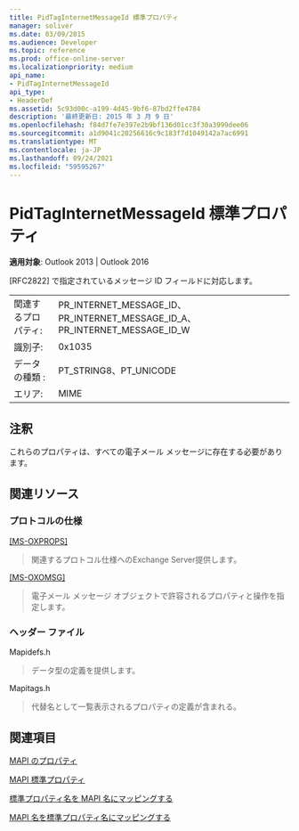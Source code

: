 ```yaml
---
title: PidTagInternetMessageId 標準プロパティ
manager: soliver
ms.date: 03/09/2015
ms.audience: Developer
ms.topic: reference
ms.prod: office-online-server
ms.localizationpriority: medium
api_name:
- PidTagInternetMessageId
api_type:
- HeaderDef
ms.assetid: 5c93d00c-a199-4d45-9bf6-87bd2ffe4784
description: '最終更新日: 2015 年 3 月 9 日'
ms.openlocfilehash: f84d7fe7e397e2b9bf136d01cc3f30a3999dee06
ms.sourcegitcommit: a1d9041c20256616c9c183f7d1049142a7ac6991
ms.translationtype: MT
ms.contentlocale: ja-JP
ms.lasthandoff: 09/24/2021
ms.locfileid: "59595267"
---
```

# <a name="pidtaginternetmessageid-canonical-property"></a>PidTagInternetMessageId 標準プロパティ

  
  
**適用対象**: Outlook 2013 | Outlook 2016 
  
[RFC2822] で指定されているメッセージ ID フィールドに対応します。
  
|||
|:-----|:-----|
|関連するプロパティ:  <br/> |PR_INTERNET_MESSAGE_ID、PR_INTERNET_MESSAGE_ID_A、PR_INTERNET_MESSAGE_ID_W  <br/> |
|識別子:  <br/> |0x1035  <br/> |
|データの種類 :   <br/> |PT_STRING8、PT_UNICODE  <br/> |
|エリア:  <br/> |MIME  <br/> |
   
## <a name="remarks"></a>注釈

これらのプロパティは、すべての電子メール メッセージに存在する必要があります。
  
## <a name="related-resources"></a>関連リソース

### <a name="protocol-specifications"></a>プロトコルの仕様

[[MS-OXPROPS]](https://msdn.microsoft.com/library/f6ab1613-aefe-447d-a49c-18217230b148%28Office.15%29.aspx)
  
> 関連するプロトコル仕様へのExchange Server提供します。
    
[[MS-OXOMSG]](https://msdn.microsoft.com/library/daa9120f-f325-4afb-a738-28f91049ab3c%28Office.15%29.aspx)
  
> 電子メール メッセージ オブジェクトで許容されるプロパティと操作を指定します。
    
### <a name="header-files"></a>ヘッダー ファイル

Mapidefs.h
  
> データ型の定義を提供します。
    
Mapitags.h
  
> 代替名として一覧表示されるプロパティの定義が含まれる。
    
## <a name="see-also"></a>関連項目



[MAPI のプロパティ](mapi-properties.md)
  
[MAPI 標準プロパティ](mapi-canonical-properties.md)
  
[標準プロパティ名を MAPI 名にマッピングする](mapping-canonical-property-names-to-mapi-names.md)
  
[MAPI 名を標準プロパティ名にマッピングする](mapping-mapi-names-to-canonical-property-names.md)

